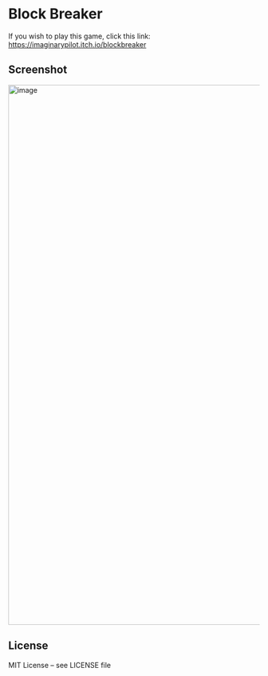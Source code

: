 # Block Breaker

If you wish to play this game, click this link: https://imaginarypilot.itch.io/blockbreaker

## Screenshot
<img width="1920" height="1080" alt="image" src="https://github.com/user-attachments/assets/55e50003-2bb8-4ec7-9f9a-25fed4e3b016" />



## License
MIT License – see LICENSE file

